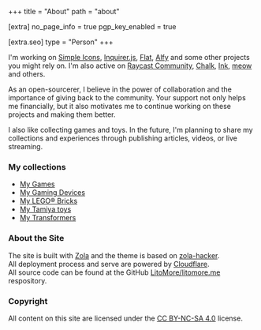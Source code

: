 +++
title = "About"
path = "about"

[extra]
no_page_info = true
pgp_key_enabled = true

[extra.seo]
type = "Person"
+++

I'm working on [Simple Icons], [Inquirer.js], [Flat], [Alfy] and some other projects you might rely on. I'm also active on [Raycast Community], [Chalk], [Ink], [meow] and others.

As an open-sourcerer, I believe in the power of collaboration and the importance of giving back to the community.
Your support not only helps me financially, but it also motivates me to continue working on these projects and making them better.

I also like collecting games and toys. In the future, I'm planning to share my collections and experiences through publishing articles, videos, or live streaming.

### My collections

- [My Games](@/collections/games.md)
- [My Gaming Devices](@/collections/gaming-devices.md)
- [My LEGO® Bricks](@/collections/lego-bricks.md)
- [My Tamiya toys](@/collections/tamiya.md)
- [My Transformers](@/collections/transformers.md)

### About the Site

The site is built with [Zola] and the theme is based on [zola-hacker].\
All deployment process and serve are powered by [Cloudflare].\
All source code can be found at the GitHub [LitoMore/litomore.me] respository.

### Copyright

All content on this site are licensed under the [CC BY-NC-SA 4.0] license.

[Alfy]: https://github.com/sindresorus/alfy
[CC BY-NC-SA 4.0]: https://creativecommons.org/licenses/by-nc-sa/4.0/
[Chalk]: https://github.com/chalk
[Cloudflare]: https://cloudflare.com
[Flat]: https://github.com/netless-io/flat
[Ink]: https://github.com/vadimdemedes/ink
[LitoMore/litomore.me]: https://github.com/LitoMore/litomore.me
[meow]: https://github.com/sindresorhus/meow
[Inquirer.js]: https://github.com/SBoudrias/Inquirer.js
[Raycast Community]: https://raycast.com/litomore
[Simple Icons]: https://github.com/simple-icons
[Zola]: https://getzola.org
[zola-hacker]: https://www.getzola.org/themes/zola-hacker/
